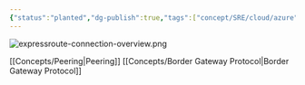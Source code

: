```yaml
---
{"status":"planted","dg-publish":true,"tags":["concept/SRE/cloud/azure"],"definition":"ExpressRoute lets you extend your on-premises networks into the Microsoft cloud over a private connection with the help of a connectivity provider.","ms-learn-url":"https://learn.microsoft.com/en-us/azure/expressroute/expressroute-introduction","creation_date":"2024-05-02 22:00","permalink":"/concepts/azure-express-route/","dgPassFrontmatter":true}
---
```



![expressroute-connection-overview.png](/img/user/images/expressroute-connection-overview.png)

[[Concepts/Peering\|Peering]]
[[Concepts/Border Gateway Protocol\|Border Gateway Protocol]]
